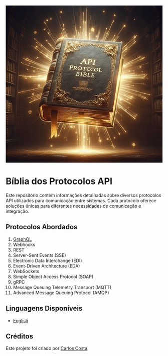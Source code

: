 ![Logo](images/logo_reduzida.jpg)

# Bíblia dos Protocolos API

Este repositório contém informações detalhadas sobre diversos protocolos API utilizados para comunicação entre sistemas. Cada protocolo oferece soluções únicas para diferentes necessidades de comunicação e integração.

## Protocolos Abordados

1. [GraphQL](graphql.md)
2. Webhooks
3. REST
4. Server-Sent Events (SSE)
5. Electronic Data Interchange (EDI)
6. Event-Driven Architecture (EDA)
7. WebSockets
8. Simple Object Access Protocol (SOAP)
9. gRPC
10. Message Queuing Telemetry Transport (MQTT)
11. Advanced Message Queuing Protocol (AMQP)

## Linguagens Disponíveis

- [English](README.en.md)

## Créditos

Este projeto foi criado por [Carlos Costa](https://www.linkedin.com/in/carlos-costa-0b548675/).
